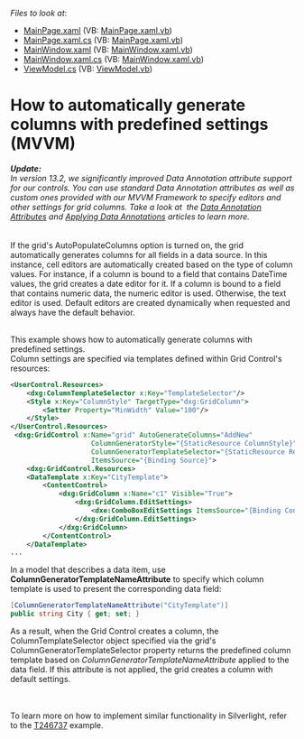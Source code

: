 <!-- default file list -->
*Files to look at*:

* [MainPage.xaml](./CS/ColumnTemplateSelectorExample/MainPage.xaml) (VB: [MainPage.xaml.vb](./VB/ColumnTemplateSelectorExample/MainPage.xaml.vb))
* [MainPage.xaml.cs](./CS/ColumnTemplateSelectorExample/MainPage.xaml.cs) (VB: [MainPage.xaml.vb](./VB/ColumnTemplateSelectorExample/MainPage.xaml.vb))
* [MainWindow.xaml](./CS/ColumnTemplateSelectorExample/MainWindow.xaml) (VB: [MainWindow.xaml.vb](./VB/ColumnTemplateSelectorExample/MainWindow.xaml.vb))
* [MainWindow.xaml.cs](./CS/ColumnTemplateSelectorExample/MainWindow.xaml.cs) (VB: [MainWindow.xaml.vb](./VB/ColumnTemplateSelectorExample/MainWindow.xaml.vb))
* [ViewModel.cs](./CS/ColumnTemplateSelectorExample/ViewModel.cs) (VB: [ViewModel.vb](./VB/ColumnTemplateSelectorExample/ViewModel.vb))
<!-- default file list end -->
# How to automatically generate columns with predefined settings (MVVM)


<p><em><strong>Update:</strong></em><br><em>In version 13.2, we significantly improved Data Annotation attribute support for our controls. You can use standard Data Annotation attributes as well as custom ones provided with our MVVM Framework to specify editors and other settings for grid columns. Take a look at  the <a href="https://documentation.devexpress.com/#WPF/CustomDocument16863">Data Annotation Attributes</a> and <a href="https://documentation.devexpress.com/#WPF/CustomDocument8834">Applying Data Annotations</a> articles to learn more.</em><br><br><br>If the grid's AutoPopulateColumns option is turned on, the grid automatically generates columns for all fields in a data source. In this instance, cell editors are automatically created based on the type of column values. For instance, if a column is bound to a field that contains DateTime values, the grid creates a date editor for it. If a column is bound to a field that contains numeric data, the numeric editor is used. Otherwise, the text editor is used. Default editors are created dynamically when requested and always have the default behavior.</p>
<p><br> This example shows how to automatically generate columns with predefined settings.<br> Column settings are specified via templates defined within Grid Control's resources:</p>


```xml
<UserControl.Resources>
    <dxg:ColumnTemplateSelector x:Key="TemplateSelector"/>
    <Style x:Key="ColumnStyle" TargetType="dxg:GridColumn">
        <Setter Property="MinWidth" Value="100"/>
    </Style>
</UserControl.Resources>
 <dxg:GridControl x:Name="grid" AutoGenerateColumns="AddNew"
                    ColumnGeneratorStyle="{StaticResource ColumnStyle}"
                    ColumnGeneratorTemplateSelector="{StaticResource ResourceKey=TemplateSelector}"
                    ItemsSource="{Binding Source}">
    <dxg:GridControl.Resources>
    <DataTemplate x:Key="CityTemplate">
        <ContentControl>
            <dxg:GridColumn x:Name="c1" Visible="True">
                <dxg:GridColumn.EditSettings>
                    <dxe:ComboBoxEditSettings ItemsSource="{Binding Control.DataContext.Cities}"/>
                </dxg:GridColumn.EditSettings>
            </dxg:GridColumn>
        </ContentControl>
    </DataTemplate>
...  

```


<p>In a model that describes a data item, use <strong>ColumnGeneratorTemplateNameAttribute</strong> to specify which column template is used to present the corresponding data field:</p>


```cs
[ColumnGeneratorTemplateNameAttribute("CityTemplate")]
public string City { get; set; }


```


<p>As a result, when the Grid Control creates a column, the ColumnTemplateSelector object specified via the grid's ColumnGeneratorTemplateSelector property returns the predefined column template based on <em>ColumnGeneratorTemplateNameAttribute</em> applied to the data field. If this attribute is not applied, the grid creates a column with default settings.</p>
<p><br><br>To learn more on how to implement similar functionality in Silverlight, refer to the <a href="https://www.devexpress.com/Support/Center/p/T246737">T246737</a> example.</p>

<br/>


